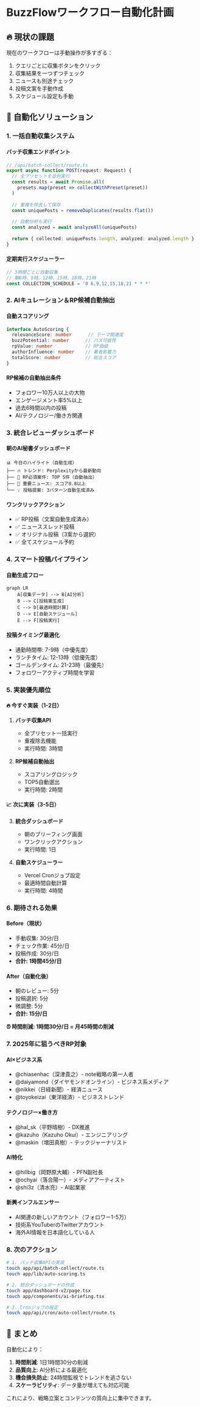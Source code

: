 # BuzzFlowワークフロー自動化計画

## 🔥 現状の課題
現在のワークフローは手動操作が多すぎる：
1. クエリごとに収集ボタンをクリック
2. 収集結果を一つずつチェック
3. ニュースも別途チェック
4. 投稿文案を手動作成
5. スケジュール設定も手動

## 🚀 自動化ソリューション

### 1. 一括自動収集システム

#### バッチ収集エンドポイント
```typescript
// /api/batch-collect/route.ts
export async function POST(request: Request) {
  // 全プリセットを並列実行
  const results = await Promise.all(
    presets.map(preset => collectWithPreset(preset))
  )
  
  // 重複を除去して保存
  const uniquePosts = removeDuplicates(results.flat())
  
  // 自動分析も実行
  const analyzed = await analyzeAll(uniquePosts)
  
  return { collected: uniquePosts.length, analyzed: analyzed.length }
}
```

#### 定期実行スケジューラー
```typescript
// 3時間ごとに自動収集
// 朝6時、9時、12時、15時、18時、21時
const COLLECTION_SCHEDULE = '0 6,9,12,15,18,21 * * *'
```

### 2. AIキュレーション＆RP候補自動抽出

#### 自動スコアリング
```typescript
interface AutoScoring {
  relevanceScore: number      // テーマ関連度
  buzzPotential: number      // バズ可能性
  rpValue: number            // RP価値
  authorInfluence: number    // 著者影響力
  totalScore: number         // 総合スコア
}
```

#### RP候補の自動抽出条件
- フォロワー10万人以上の大物
- エンゲージメント率5%以上
- 過去6時間以内の投稿
- AI/テクノロジー/働き方関連

### 3. 統合レビューダッシュボード

#### 朝のAI秘書ダッシュボード
```
📊 今日のハイライト（自動生成）
├── 🔥 トレンド: Perplexityから最新動向
├── 💎 RP必須案件: TOP 5件（自動抽出）
├── 📰 重要ニュース: スコア0.8以上
└── 💡 投稿提案: 3パターン自動生成済み
```

#### ワンクリックアクション
- ✅ RP投稿（文案自動生成済み）
- ✅ ニューススレッド投稿
- ✅ オリジナル投稿（3案から選択）
- ✅ 全てスケジュール予約

### 4. スマート投稿パイプライン

#### 自動生成フロー
```mermaid
graph LR
    A[収集データ] --> B[AI分析]
    B --> C[投稿案生成]
    C --> D[最適時間計算]
    D --> E[自動スケジュール]
    E --> F[投稿実行]
```

#### 投稿タイミング最適化
- 通勤時間帯: 7-9時（中優先度）
- ランチタイム: 12-13時（低優先度）
- ゴールデンタイム: 21-23時（最優先）
- フォロワーアクティブ時間を学習

### 5. 実装優先順位

#### 🔥 今すぐ実装（1-2日）
1. **バッチ収集API**
   - 全プリセット一括実行
   - 重複除去機能
   - 実行時間: 3時間

2. **RP候補自動抽出**
   - スコアリングロジック
   - TOP5自動選出
   - 実行時間: 2時間

#### 📈 次に実装（3-5日）
3. **統合ダッシュボード**
   - 朝のブリーフィング画面
   - ワンクリックアクション
   - 実行時間: 1日

4. **自動スケジューラー**
   - Vercel Cronジョブ設定
   - 最適時間自動計算
   - 実行時間: 4時間

### 6. 期待される効果

#### Before（現状）
- 手動収集: 30分/日
- チェック作業: 45分/日
- 投稿作成: 30分/日
- **合計: 1時間45分/日**

#### After（自動化後）
- 朝のレビュー: 5分
- 投稿選択: 5分
- 微調整: 5分
- **合計: 15分/日**

**⏰ 時間削減: 1時間30分/日 = 月45時間の削減**

### 7. 2025年に狙うべきRP対象

#### AI×ビジネス系
- @chiasenhac（深津貴之）- note戦略の第一人者
- @daiyamond（ダイヤモンドオンライン）- ビジネス系メディア
- @nikkei（日経新聞）- 経済ニュース
- @toyokeizai（東洋経済）- ビジネストレンド

#### テクノロジー×働き方
- @hal_sk（平野晴樹）- DX推進
- @kazuho（Kazuho Okui）- エンジニアリング
- @maskin（増田真樹）- テックジャーナリスト

#### AI特化
- @hillbig（岡野原大輔）- PFN副社長
- @ochyai（落合陽一）- メディアアーティスト
- @shi3z（清水亮）- AI起業家

#### 新興インフルエンサー
- AI関連の新しいアカウント（フォロワー1-5万）
- 技術系YouTuberのTwitterアカウント
- 海外AI情報を日本語化している人

### 8. 次のアクション

```bash
# 1. バッチ収集APIの実装
touch app/api/batch-collect/route.ts
touch app/lib/auto-scoring.ts

# 2. 統合ダッシュボードの作成
touch app/dashboard-v2/page.tsx
touch app/components/ai-briefing.tsx

# 3. Cronジョブの設定
touch app/api/cron/auto-collect/route.ts
```

## 🎯 まとめ

自動化により：
1. **時間削減**: 1日1時間30分の削減
2. **品質向上**: AI分析による最適化
3. **機会損失防止**: 24時間監視でトレンドを逃さない
4. **スケーラビリティ**: データ量が増えても対応可能

これにより、戦略立案とコンテンツの質向上に集中できます。